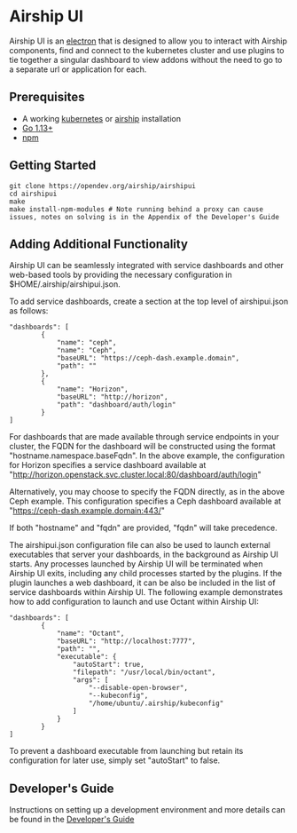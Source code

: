 # Airship UI

Airship UI is an [electron](https://www.electronjs.org/) that is designed to allow you to interact with Airship components, find and connect to the kubernetes cluster and use plugins to tie together a singular dashboard to view addons without the need to go to a separate url or application for each.

## Prerequisites

- A working [kubernetes](https://kubernetes.io/) or [airship](https://wiki.openstack.org/wiki/Airship) installation
- [Go 1.13+](https://golang.org/dl/)
- [npm](https://www.npmjs.com/)

## Getting Started

```
git clone https://opendev.org/airship/airshipui
cd airshipui
make
make install-npm-modules # Note running behind a proxy can cause issues, notes on solving is in the Appendix of the Developer's Guide
```

## Adding Additional Functionality

Airship UI can be seamlessly integrated with service dashboards and other web-based tools by providing the necessary configuration in
$HOME/.airship/airshipui.json.

To add service dashboards, create a section at the top level of airshipui.json as follows:

```
"dashboards": [
        {
            "name": "ceph",
            "name": "Ceph",
            "baseURL": "https://ceph-dash.example.domain",
            "path": ""
        },
        {
            "name": "Horizon",
            "baseURL": "http://horizon",
            "path": "dashboard/auth/login"
        }
]
```

For dashboards that are made available through service endpoints in your cluster, the FQDN for the dashboard will be constructed using the format
"hostname.namespace.baseFqdn". In the above example, the configuration for Horizon specifies a service dashboard available at
"http://horizon.openstack.svc.cluster.local:80/dashboard/auth/login"

 Alternatively, you may choose to specify the FQDN directly, as in the above Ceph example. This configuration specifies a Ceph dashboard available at
"https://ceph-dash.example.domain:443/"

If both "hostname" and "fqdn" are provided, "fqdn" will take precedence.

The airshipui.json configuration file can also be used to launch external executables that server your dashboards, in the background as Airship UI starts. Any processes
launched by Airship UI will be terminated when Airship UI exits, including any child processes started by the plugins. If the plugin launches a web
dashboard, it can be also be included in the list of service dashboards within Airship UI. The following example demonstrates how to add configuration to
launch and use Octant within Airship UI:

```
"dashboards": [
        {
            "name": "Octant",
            "baseURL": "http://localhost:7777",
            "path": "",
            "executable": {
                "autoStart": true,
                "filepath": "/usr/local/bin/octant",
                "args": [
                    "--disable-open-browser",
                    "--kubeconfig",
                    "/home/ubuntu/.airship/kubeconfig"
                ]
            }
        }
]
```

To prevent a dashboard executable from launching but retain its configuration for later use, simply set "autoStart" to false.

## Developer's Guide

Instructions on setting up a development environment and more details can be found in the [Developer's Guide](docs/source/developers.md)